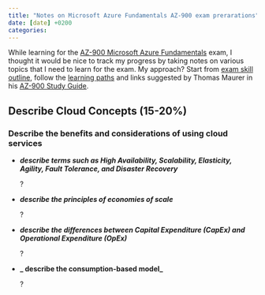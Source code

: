 ```yaml
---
title: "Notes on Microsoft Azure Fundamentals AZ-900 exam prerarations"
date: [date] +0200
categories: 
---
```


While learning for the [AZ-900 Microsoft Azure Fundamentals](https://docs.microsoft.com/en-us/learn/certifications/exams/az-900) exam, I thought it would be nice to track my progress by taking notes on various topics that I need to learn for the exam. My approach? Start from [exam skill outline](https://query.prod.cms.rt.microsoft.com/cms/api/am/binary/RE3VwUY), follow the [learning paths](https://docs.microsoft.com/en-us/learn/certifications/exams/az-900?tab=tab-learning-paths) and links suggested by Thomas Maurer in his [AZ-900 Study Guide](https://www.thomasmaurer.ch/2020/03/az-900-study-guide-microsoft-azure-fundamentals-2020).

## Describe Cloud Concepts (15-20%)

### Describe the benefits and considerations of using cloud services

- **_describe terms such as High Availability, Scalability, Elasticity, Agility, Fault Tolerance, and Disaster Recovery_**

	?

- **_describe the principles of economies of scale_**

	?

- **_describe the differences between Capital Expenditure (CapEx) and Operational Expenditure (OpEx)_**

	?

- **_ describe the consumption-based model_**

	?